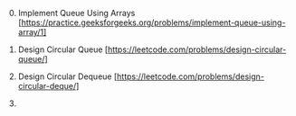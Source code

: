 00. Implement Queue Using Arrays [https://practice.geeksforgeeks.org/problems/implement-queue-using-array/1]

01. Design Circular Queue [https://leetcode.com/problems/design-circular-queue/]

02. Design Circular Dequeue [https://leetcode.com/problems/design-circular-deque/]

03.

